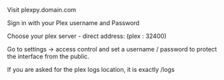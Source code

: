 Visit plexpy.domain.com

Sign in with your Plex username and Password

Choose your plex server - direct address: (plex : 32400)

Go to settings -> access control and set a username / password to protect the interface from the public.

If you are asked for the plex logs location, it is exactly /logs

